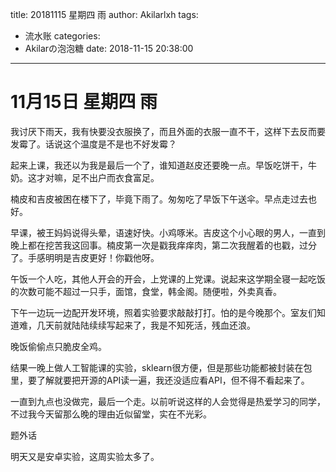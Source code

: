 title: 20181115 星期四 雨
author: Akilarlxh
tags:
  - 流水账
categories:
  - Akilarの泡泡糖
date: 2018-11-15 20:38:00
---
# 11月15日 星期四 雨

我讨厌下雨天，我有快要没衣服换了，而且外面的衣服一直不干，这样下去反而要发霉了。话说这个温度是不是也不好发霉？

起来上课，我还以为我是最后一个了，谁知道赵皮还要晚一点。早饭吃饼干，牛奶。这才对嘛，足不出户而衣食富足。

楠皮和吉皮被困在楼下了，毕竟下雨了。匆匆吃了早饭下午送伞。早点走过去也好。

早课，被王妈妈说得头晕，语速好快。小鸡啄米。吉皮这个小心眼的男人，一直到晚上都在挖苦我这回事。楠皮第一次是戳我痒痒肉，第二次我醒着的也戳，过分了。手感明明是吉皮更好！你戳他呀。

午饭一个人吃，其他人开会的开会，上党课的上党课。说起来这学期全寝一起吃饭的次数可能不超过一只手，面馆，食堂，韩金阁。随便啦，外卖真香。

下午一边玩一边配开发环境，照着实验要求敲敲打打。怕的是今晚那个。室友们知道难，几天前就陆陆续续写起来了，我是不知死活，残血还浪。

晚饭偷偷点只脆皮全鸡。

结果一晚上做人工智能课的实验，sklearn很方便，但是那些功能都被封装在包里，要了解就要把开源的API读一遍，我还没适应看API，但不得不看起来了。

一直到九点也没做完，最后一个走。以前听说这样的人会觉得是热爱学习的同学，不过我今天留那么晚的理由近似留堂，实在不光彩。

题外话

明天又是安卓实验，这周实验太多了。